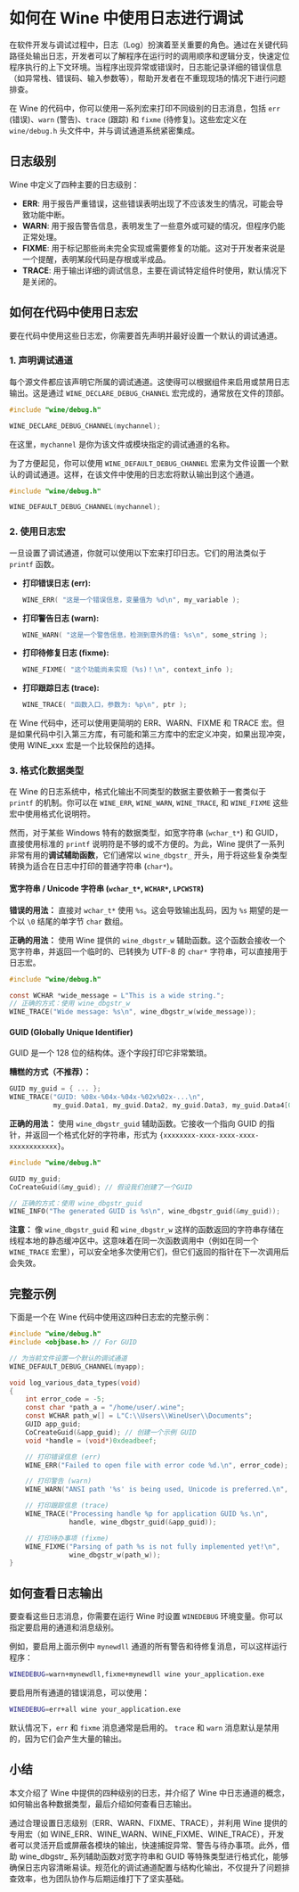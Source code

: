 # 如何在 Wine 中使用日志进行调试

在软件开发与调试过程中，日志（Log）扮演着至关重要的角色。通过在关键代码路径处输出日志，开发者可以了解程序在运行时的调用顺序和逻辑分支，快速定位程序执行的上下文环境。当程序出现异常或错误时，日志能记录详细的错误信息（如异常栈、错误码、输入参数等），帮助开发者在不重现现场的情况下进行问题排查。

在 Wine 的代码中，你可以使用一系列宏来打印不同级别的日志消息，包括 `err` (错误)、`warn` (警告)、`trace` (跟踪) 和 `fixme` (待修复)。这些宏定义在 `wine/debug.h` 头文件中，并与调试通道系统紧密集成。

## **日志级别**

Wine 中定义了四种主要的日志级别：

*   **ERR**: 用于报告严重错误，这些错误表明出现了不应该发生的情况，可能会导致功能中断。
*   **WARN**: 用于报告警告信息，表明发生了一些意外或可疑的情况，但程序仍能正常处理。
*   **FIXME**: 用于标记那些尚未完全实现或需要修复的功能。这对于开发者来说是一个提醒，表明某段代码是存根或半成品。
*   **TRACE**: 用于输出详细的调试信息，主要在调试特定组件时使用，默认情况下是关闭的。

## **如何在代码中使用日志宏**

要在代码中使用这些日志宏，你需要首先声明并最好设置一个默认的调试通道。

### **1. 声明调试通道**

每个源文件都应该声明它所属的调试通道。这使得可以根据组件来启用或禁用日志输出。这是通过 `WINE_DECLARE_DEBUG_CHANNEL` 宏完成的，通常放在文件的顶部。

```c
#include "wine/debug.h"

WINE_DECLARE_DEBUG_CHANNEL(mychannel);
```

在这里，`mychannel` 是你为该文件或模块指定的调试通道的名称。

为了方便起见，你可以使用 `WINE_DEFAULT_DEBUG_CHANNEL` 宏来为文件设置一个默认的调试通道。这样，在该文件中使用的日志宏将默认输出到这个通道。

```c
#include "wine/debug.h"

WINE_DEFAULT_DEBUG_CHANNEL(mychannel);
```

### **2. 使用日志宏**

一旦设置了调试通道，你就可以使用以下宏来打印日志。它们的用法类似于 `printf` 函数。

*   **打印错误日志 (err):**
    ```c
    WINE_ERR( "这是一个错误信息，变量值为 %d\n", my_variable );
    ```

*   **打印警告日志 (warn):**
    ```c
    WINE_WARN( "这是一个警告信息，检测到意外的值: %s\n", some_string );
    ```

*   **打印待修复日志 (fixme):**
    ```c
    WINE_FIXME( "这个功能尚未实现 (%s)！\n", context_info );
    ```

*   **打印跟踪日志 (trace):**
    ```c
    WINE_TRACE( "函数入口，参数为: %p\n", ptr );
    ```

在 Wine 代码中，还可以使用更简明的 ERR、WARN、FIXME 和 TRACE 宏。但是如果代码中引入第三方库，有可能和第三方库中的宏定义冲突，如果出现冲突，使用 WINE_xxx 宏是一个比较保险的选择。

### **3. 格式化数据类型**

在 Wine 的日志系统中，格式化输出不同类型的数据主要依赖于一套类似于 `printf` 的机制。你可以在 `WINE_ERR`, `WINE_WARN`, `WINE_TRACE`, 和 `WINE_FIXME` 这些宏中使用格式化说明符。

然而，对于某些 Windows 特有的数据类型，如宽字符串 (`wchar_t*`) 和 GUID，直接使用标准的 `printf` 说明符是不够的或不方便的。为此，Wine 提供了一系列非常有用的**调试辅助函数**，它们通常以 `wine_dbgstr_` 开头，用于将这些复杂类型转换为适合在日志中打印的普通字符串 (`char*`)。

#### **宽字符串 / Unicode 字符串 (`wchar_t*`, `WCHAR*`, `LPCWSTR`)**

**错误的用法：** 直接对 `wchar_t*` 使用 `%s`。这会导致输出乱码，因为 `%s` 期望的是一个以 `\0` 结尾的单字节 `char` 数组。

**正确的用法：** 使用 Wine 提供的 `wine_dbgstr_w` 辅助函数。这个函数会接收一个宽字符串，并返回一个临时的、已转换为 UTF-8 的 `char*` 字符串，可以直接用于日志宏。

```c
#include "wine/debug.h"

const WCHAR *wide_message = L"This is a wide string.";
// 正确的方式：使用 wine_dbgstr_w
WINE_TRACE("Wide message: %s\n", wine_dbgstr_w(wide_message));
```

#### **GUID (Globally Unique Identifier)**

GUID 是一个 128 位的结构体。逐个字段打印它非常繁琐。

**糟糕的方式（不推荐）：**
```c
GUID my_guid = { ... };
WINE_TRACE("GUID: %08x-%04x-%04x-%02x%02x-...\n",
           my_guid.Data1, my_guid.Data2, my_guid.Data3, my_guid.Data4[0], my_guid.Data4[1], ...);
```

**正确的用法：** 使用 `wine_dbgstr_guid` 辅助函数。它接收一个指向 GUID 的指针，并返回一个格式化好的字符串，形式为 `{xxxxxxxx-xxxx-xxxx-xxxx-xxxxxxxxxxxx}`。

```c
#include "wine/debug.h"

GUID my_guid;
CoCreateGuid(&my_guid); // 假设我们创建了一个GUID

// 正确的方式：使用 wine_dbgstr_guid
WINE_INFO("The generated GUID is %s\n", wine_dbgstr_guid(&my_guid));
```
**注意：** 像 `wine_dbgstr_guid` 和 `wine_dbgstr_w` 这样的函数返回的字符串存储在线程本地的静态缓冲区中。这意味着在同一次函数调用中（例如在同一个 `WINE_TRACE` 宏里），可以安全地多次使用它们，但它们返回的指针在下一次调用后会失效。

## **完整示例**

下面是一个在 Wine 代码中使用这四种日志宏的完整示例：

```c
#include "wine/debug.h"
#include <objbase.h> // For GUID

// 为当前文件设置一个默认的调试通道
WINE_DEFAULT_DEBUG_CHANNEL(myapp);

void log_various_data_types(void)
{
    int error_code = -5;
    const char *path_a = "/home/user/.wine";
    const WCHAR path_w[] = L"C:\\Users\\WineUser\\Documents";
    GUID app_guid;
    CoCreateGuid(&app_guid); // 创建一个示例 GUID
    void *handle = (void*)0xdeadbeef;

    // 打印错误信息 (err)
    WINE_ERR("Failed to open file with error code %d.\n", error_code);

    // 打印警告 (warn)
    WINE_WARN("ANSI path '%s' is being used, Unicode is preferred.\n", path_a);

    // 打印跟踪信息 (trace)
    WINE_TRACE("Processing handle %p for application GUID %s.\n",
               handle, wine_dbgstr_guid(&app_guid));

    // 打印待办事项 (fixme)
    WINE_FIXME("Parsing of path %s is not fully implemented yet!\n",
               wine_dbgstr_w(path_w));
}
```

## **如何查看日志输出**

要查看这些日志消息，你需要在运行 Wine 时设置 `WINEDEBUG` 环境变量。你可以指定要启用的通道和消息级别。

例如，要启用上面示例中 `mynewdll` 通道的所有警告和待修复消息，可以这样运行程序：

```bash
WINEDEBUG=warn+mynewdll,fixme+mynewdll wine your_application.exe
```

要启用所有通道的错误消息，可以使用：

```bash
WINEDEBUG=err+all wine your_application.exe
```

默认情况下，`err` 和 `fixme` 消息通常是启用的。 `trace` 和 `warn` 消息默认是禁用的，因为它们会产生大量的输出。

## 小结

本文介绍了 Wine 中提供的四种级别的日志，并介绍了 Wine 中日志通道的概念，如何输出各种数据类型，最后介绍如何查看日志输出。

通过合理设置日志级别（ERR、WARN、FIXME、TRACE），并利用 Wine 提供的专用宏（如 WINE_ERR、WINE_WARN、WINE_FIXME、WINE_TRACE），开发者可以灵活开启或屏蔽各模块的输出，快速捕捉异常、警告与待办事项。此外，借助 wine_dbgstr_ 系列辅助函数对宽字符串和 GUID 等特殊类型进行格式化，能够确保日志内容清晰易读。规范化的调试通道配置与结构化输出，不仅提升了问题排查效率，也为团队协作与后期运维打下了坚实基础。